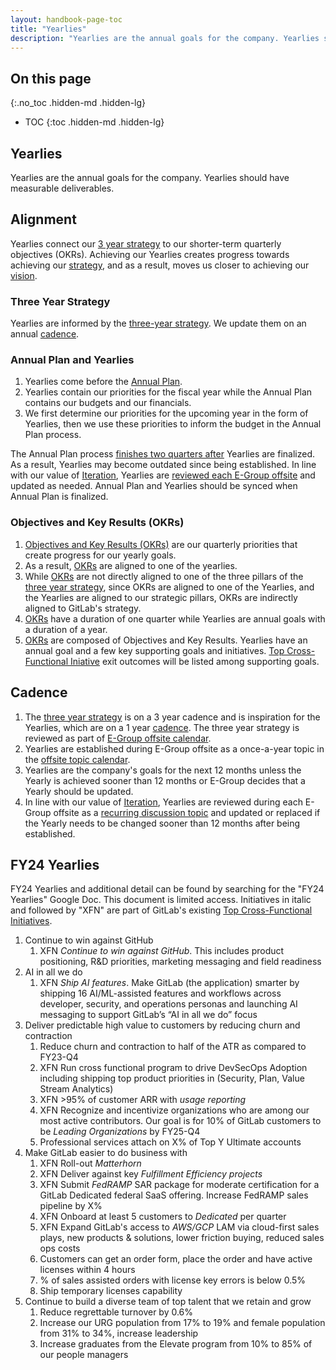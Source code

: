 ```yaml
---
layout: handbook-page-toc
title: "Yearlies"
description: "Yearlies are the annual goals for the company. Yearlies should have measurable deliverables."
---
```


## On this page
{:.no_toc .hidden-md .hidden-lg}

- TOC
{:toc .hidden-md .hidden-lg}

## Yearlies

Yearlies are the annual goals for the company. Yearlies should have measurable deliverables.

## Alignment 

Yearlies connect our [3 year strategy](/company/strategy/) to our shorter-term quarterly objectives (OKRs). Achieving our Yearlies creates progress towards achieving our [strategy](/company/strategy/), and as a result, moves us closer to achieving our [vision](/company/vision/).

### Three Year Strategy 

Yearlies are informed by the [three-year strategy](/company/strategy/). We update them on an annual [cadence](/company/cadence/). 

### Annual Plan and Yearlies

1. Yearlies come before the [Annual Plan](/handbook/finance/financial-planning-and-analysis/#plan). 
1. Yearlies contain our priorities for the fiscal year while the Annual Plan contains our budgets and our financials.  
1. We first determine our priorities for the upcoming year in the form of Yearlies, then we use these priorities to inform the budget in the Annual Plan process. 

The Annual Plan process [finishes two quarters after](https://about.gitlab.com/company/offsite/#offsite-topic-calendar) Yearlies are finalized. As a result, Yearlies may become outdated since being established. In line with our value of [Iteration](https://about.gitlab.com/handbook/values/#iteration), Yearlies are [reviewed each E-Group offsite](https://about.gitlab.com/company/offsite/#recurring-discussion-topics) and updated as needed. Annual Plan and Yearlies should be synced when Annual Plan is finalized.

### Objectives and Key Results (OKRs)

1. [Objectives and Key Results (OKRs)](/company/okrs/) are our quarterly priorities that create progress for our yearly goals.
1. As a result, [OKRs](/company/okrs/) are aligned to one of the yearlies. 
1. While [OKRs](/company/okrs/) are not directly aligned to one of the three pillars of the [three year strategy](/strategy/#three-year-strategy), since OKRs are aligned to one of the Yearlies, and the Yearlies are aligned to our strategic pillars, OKRs are indirectly aligned to GitLab's strategy.
1. [OKRs](/company/okrs/) have a duration of one quarter while Yearlies are annual goals with a duration of a year.
1. [OKRs](/company/okrs/) are composed of Objectives and Key Results. Yearlies have an annual goal and a few key supporting goals and initiatives. [Top Cross-Functional Iniative](/company/top-cross-functional-initiatives/) exit outcomes will be listed among supporting goals. 

## Cadence

1. The [three year strategy](/company/strategy/#three-year-strategy) is on a 3 year cadence and is inspiration for the Yearlies, which are on a 1 year [cadence](/company/cadence/#year). The three year strategy is reviewed as part of [E-Group offsite calendar](/company/offsite/#offsite-topic-calendar). 
1. Yearlies are established during E-Group offsite as a once-a-year topic in the [offsite topic calendar](https://about.gitlab.com/company/offsite/#offsite-topic-calendar). 
1. Yearlies are the company's goals for the next 12 months unless the Yearly is achieved sooner than 12 months or E-Group decides that a Yearly should be updated. 
1. In line with our value of [Iteration](https://about.gitlab.com/handbook/values/#iteration), Yearlies are reviewed during each E-Group offsite as a [recurring discussion topic](/company/offsite/#recurring-discussion-topics) and updated or replaced if the Yearly needs to be changed sooner than 12 months after being established. 

## FY24 Yearlies

FY24 Yearlies and additional detail can be found by searching for the "FY24 Yearlies" Google Doc. This document is limited access. Initiatives in italic and followed by "XFN" are part of GitLab's existing [Top Cross-Functional Initiatives](/company/top-cross-functional-initiatives). 

1. Continue to win against GitHub
    1. XFN *Continue to win against GitHub*. This includes product positioning, R&D priorities, marketing messaging and field readiness
1. AI in all we do
    1. XFN *Ship AI features*. Make GitLab (the application) smarter by shipping 16 AI/ML-assisted features and workflows across developer, security, and operations personas and launching AI messaging to support GitLab’s “AI in all we do” focus
1. Deliver predictable high value to customers by reducing churn and contraction
    1. Reduce churn and contraction to half of the ATR as compared to FY23-Q4
    1. XFN Run cross functional program to drive DevSecOps Adoption including shipping top product priorities in (Security, Plan, Value Stream Analytics)
    1. XFN >95% of customer ARR with *usage reporting*
    1. XFN Recognize and incentivize organizations who are among our most active contributors. Our goal is for 10% of GitLab customers to be *Leading Organizations* by FY25-Q4
    1. Professional services attach on X% of Top Y Ultimate accounts
1. Make GitLab easier to do business with
    1. XFN Roll-out *Matterhorn*
    1. XFN Deliver against key *Fulfillment Efficiency projects*
    1. XFN Submit *FedRAMP* SAR package for moderate certification for a GitLab Dedicated federal SaaS offering. Increase FedRAMP sales pipeline by X%
    1. XFN Onboard at least 5 customers to *Dedicated* per quarter
    1. XFN Expand GitLab's access to *AWS/GCP* LAM via cloud-first sales plays, new products & solutions, lower friction buying, reduced sales ops costs
    1. Customers can get an order form, place the order and have active licenses within 4 hours
    1. % of sales assisted orders with license key errors is below 0.5%
    1. Ship temporary licenses capability
1. Continue to build a diverse team of top talent that we retain and grow 
    1. Reduce regrettable turnover by 0.6%
    1. Increase our URG population from 17% to 19% and female population from 31% to 34%, increase leadership 
    1. Increase graduates from the Elevate program from 10% to 85% of our people managers




